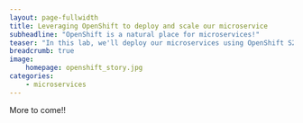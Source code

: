 ```yaml
---
layout: page-fullwidth
title: Leveraging OpenShift to deploy and scale our microservice
subheadline: "OpenShift is a natural place for microservices!"
teaser: "In this lab, we'll deploy our microservices using OpenShift S2i builders"
breadcrumb: true
image:
    homepage: openshift_story.jpg
categories:
    - microservices
---
```


More to come!!